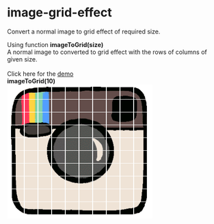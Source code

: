 # image-grid-effect
Convert a normal image to grid effect of required size.

Using function <strong><b>imageToGrid(size)</b></strong><br>
A normal image to converted to grid effect with the rows of columns of given size.<br><br>
Click here for the <a href = 'https://itsmepvr.github.io/image-grid-effect/'>demo</a><br>
<b>imageToGrid(10)</b><br>
<img src='files/effect.png' />
